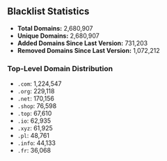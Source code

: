 ## Blacklist Statistics

- **Total Domains:** 2,680,907
- **Unique Domains:** 2,680,907
- **Added Domains Since Last Version:** 731,203
- **Removed Domains Since Last Version:** 1,072,212

### Top-Level Domain Distribution

-  `.com`: 1,224,547
-  `.org`: 229,118
-  `.net`: 170,156
-  `.shop`: 76,598
-  `.top`: 67,610
-  `.io`: 62,935
-  `.xyz`: 61,925
-  `.pl`: 48,761
-  `.info`: 44,133
-  `.fr`: 36,068
